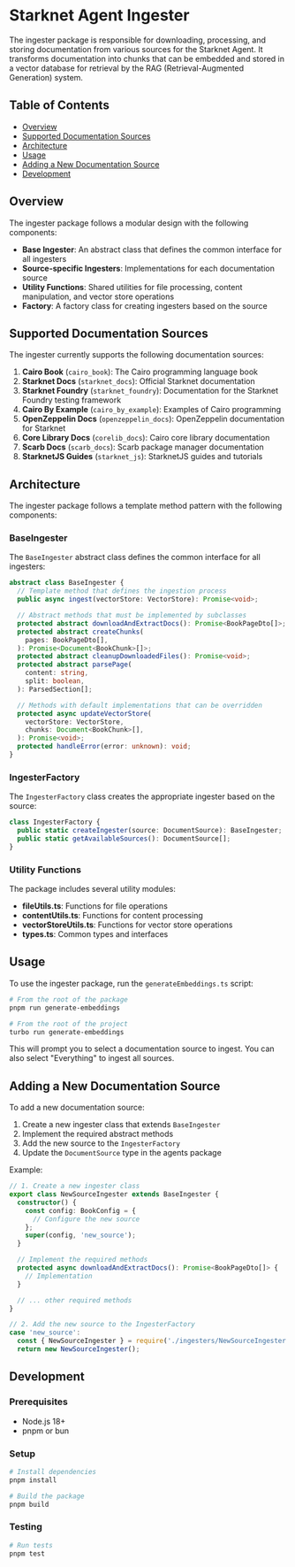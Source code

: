 # Starknet Agent Ingester

The ingester package is responsible for downloading, processing, and storing documentation from various sources for the Starknet Agent. It transforms documentation into chunks that can be embedded and stored in a vector database for retrieval by the RAG (Retrieval-Augmented Generation) system.

## Table of Contents

- [Overview](#overview)
- [Supported Documentation Sources](#supported-documentation-sources)
- [Architecture](#architecture)
- [Usage](#usage)
- [Adding a New Documentation Source](#adding-a-new-documentation-source)
- [Development](#development)

## Overview

The ingester package follows a modular design with the following components:

- **Base Ingester**: An abstract class that defines the common interface for all ingesters
- **Source-specific Ingesters**: Implementations for each documentation source
- **Utility Functions**: Shared utilities for file processing, content manipulation, and vector store operations
- **Factory**: A factory class for creating ingesters based on the source

## Supported Documentation Sources

The ingester currently supports the following documentation sources:

1. **Cairo Book** (`cairo_book`): The Cairo programming language book
2. **Starknet Docs** (`starknet_docs`): Official Starknet documentation
3. **Starknet Foundry** (`starknet_foundry`): Documentation for the Starknet Foundry testing framework
4. **Cairo By Example** (`cairo_by_example`): Examples of Cairo programming
5. **OpenZeppelin Docs** (`openzeppelin_docs`): OpenZeppelin documentation for Starknet
6. **Core Library Docs** (`corelib_docs`): Cairo core library documentation
7. **Scarb Docs** (`scarb_docs`): Scarb package manager documentation
8. **StarknetJS Guides** (`starknet_js`): StarknetJS guides and tutorials

## Architecture

The ingester package follows a template method pattern with the following components:

### BaseIngester

The `BaseIngester` abstract class defines the common interface for all ingesters:

```typescript
abstract class BaseIngester {
  // Template method that defines the ingestion process
  public async ingest(vectorStore: VectorStore): Promise<void>;

  // Abstract methods that must be implemented by subclasses
  protected abstract downloadAndExtractDocs(): Promise<BookPageDto[]>;
  protected abstract createChunks(
    pages: BookPageDto[],
  ): Promise<Document<BookChunk>[]>;
  protected abstract cleanupDownloadedFiles(): Promise<void>;
  protected abstract parsePage(
    content: string,
    split: boolean,
  ): ParsedSection[];

  // Methods with default implementations that can be overridden
  protected async updateVectorStore(
    vectorStore: VectorStore,
    chunks: Document<BookChunk>[],
  ): Promise<void>;
  protected handleError(error: unknown): void;
}
```

### IngesterFactory

The `IngesterFactory` class creates the appropriate ingester based on the source:

```typescript
class IngesterFactory {
  public static createIngester(source: DocumentSource): BaseIngester;
  public static getAvailableSources(): DocumentSource[];
}
```

### Utility Functions

The package includes several utility modules:

- **fileUtils.ts**: Functions for file operations
- **contentUtils.ts**: Functions for content processing
- **vectorStoreUtils.ts**: Functions for vector store operations
- **types.ts**: Common types and interfaces

## Usage

To use the ingester package, run the `generateEmbeddings.ts` script:

```bash
# From the root of the package
pnpm run generate-embeddings

# From the root of the project
turbo run generate-embeddings
```

This will prompt you to select a documentation source to ingest. You can also select "Everything" to ingest all sources.

## Adding a New Documentation Source

To add a new documentation source:

1. Create a new ingester class that extends `BaseIngester`
2. Implement the required abstract methods
3. Add the new source to the `IngesterFactory`
4. Update the `DocumentSource` type in the agents package

Example:

```typescript
// 1. Create a new ingester class
export class NewSourceIngester extends BaseIngester {
  constructor() {
    const config: BookConfig = {
      // Configure the new source
    };
    super(config, 'new_source');
  }

  // Implement the required methods
  protected async downloadAndExtractDocs(): Promise<BookPageDto[]> {
    // Implementation
  }

  // ... other required methods
}

// 2. Add the new source to the IngesterFactory
case 'new_source':
  const { NewSourceIngester } = require('./ingesters/NewSourceIngester');
  return new NewSourceIngester();
```

## Development

### Prerequisites

- Node.js 18+
- pnpm or bun

### Setup

```bash
# Install dependencies
pnpm install

# Build the package
pnpm build
```

### Testing

```bash
# Run tests
pnpm test
```
